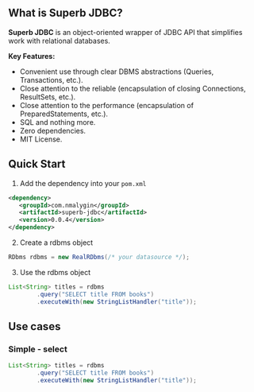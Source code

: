 ## What is Superb JDBC?

**Superb JDBC** is an object-oriented wrapper of JDBC API that simplifies work with relational databases.

**Key Features:**
- Convenient use through clear DBMS abstractions (Queries, Transactions, etc.).
- Close attention to the reliable (encapsulation of closing Connections, ResultSets, etc.).
- Close attention to the performance (encapsulation of PreparedStatements, etc.).
- SQL and nothing more.
- Zero dependencies.
- MIT License.

## Quick Start

1. Add the dependency into your `pom.xml`
```xml
<dependency>
   <groupId>com.nmalygin</groupId>
   <artifactId>superb-jdbc</artifactId>
   <version>0.0.4</version>
</dependency>
```

2. Create a rdbms object
```java
RDbms rdbms = new RealRDbms(/* your datasource */);
```

3. Use the rdbms object
```java
List<String> titles = rdbms
        .query("SELECT title FROM books")
        .executeWith(new StringListHandler("title"));
```

## Use cases

### Simple - select

```java
List<String> titles = rdbms
        .query("SELECT title FROM books")
        .executeWith(new StringListHandler("title"));
```
